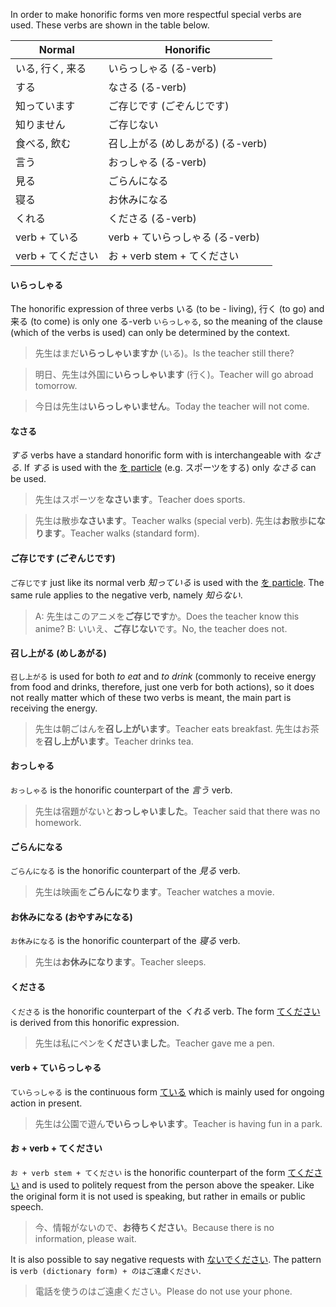 In order to make honorific forms ven more respectful special verbs are used. These verbs are shown in the table below.

|Normal|Honorific|
|-|-|
|いる, 行く, 来る|いらっしゃる (る-verb)|
|する|なさる (る-verb)|
|知っています|ご存じです (ごぞんじです)|
|知りません|ご存じない|
|食べる, 飲む|召し上がる (めしあがる) (る-verb)|
|言う|おっしゃる (る-verb)|
|見る|ごらんになる|
|寝る|お休みになる|
|くれる|くださる (る-verb)|
|verb + ている|verb + ていらっしゃる (る-verb)|
|verb + てください|お + verb stem + てください|

#### いらっしゃる
The honorific expression of three verbs いる (to be - living), 行く (to go) and 来る (to come) is only one る-verb `いらっしゃる`, so the meaning of the clause (which of the verbs is used) can only be determined by the context.

>先生はまだ**いらっしゃいますか** (いる)。Is the teacher still there?

>明日、先生は外国に**いらっしゃいます** (行く)。Teacher will go abroad tomorrow.

>今日は先生は**いらっしゃいません**。Today the teacher will not come.

#### なさる
*する* verbs have a standard honorific form with is interchangeable with *なさる*. If *する* is used with the [を particle](173) (e.g. スポーツをする) only *なさる* can be used.

>先生はスポーツを**なさいます**。Teacher does sports.

>先生は散歩**なさいます**。Teacher walks (special verb).
>先生は**お**散歩**になります**。Teacher walks (standard form).

#### ご存じです (ごぞんじです)
`ご存じです` just like its normal verb *知っている* is used with the [を particle](173). The same rule applies to the negative verb, namely *知らない*.

>A: 先生はこのアニメを**ご存じです**か。Does the teacher know this anime?
>B: いいえ、**ご存じない**です。No, the teacher does not.

#### 召し上がる (めしあがる)
`召し上がる` is used for both *to eat* and *to drink* (commonly to receive energy from food and drinks, therefore, just one verb for both actions), so it does not really matter which of these two verbs is meant, the main part is receiving the energy.

>先生は朝ごはんを**召し上がいます**。Teacher eats breakfast.
>先生はお茶を**召し上がいます**。Teacher drinks tea.

#### おっしゃる
`おっしゃる` is the honorific counterpart of the *言う* verb.

>先生は宿題がないと**おっしゃいました**。Teacher said that there was no homework.

#### ごらんになる
`ごらんになる` is the honorific counterpart of the *見る* verb.

>先生は映画を**ごらんになります**。Teacher watches a movie.

#### お休みになる (おやすみになる)
`お休みになる` is the honorific counterpart of the *寝る* verb.

>先生は**お休みになります**。Teacher sleeps.

#### くださる
`くださる` is the honorific counterpart of the *くれる* verb. The form [てください](46) is derived from this honorific expression.

>先生は私にペンを**くださいました**。Teacher gave me a pen.

#### verb + ていらっしゃる
`ていらっしゃる` is the continuous form [ている](44) which is mainly used for ongoing action in present.

>先生は公園で遊ん**でいらっしゃいます**。Teacher is having fun in a park.

#### お + verb + てください
`お + verb stem + てください` is the honorific counterpart of the form [てください](46) and is used to politely request from the person above the speaker. Like the original form it is not used is speaking, but rather in emails or public speech.

>今、情報がないので、**お待ちください**。Because there is no information, please wait.

It is also possible to say negative requests with [ないでください](30). The pattern is `verb (dictionary form) + のはご遠慮ください`.

>電話を使うのはご遠慮ください。Please do not use your phone.
